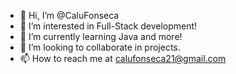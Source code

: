 - 👋 Hi, I’m @CaluFonseca
- 👀 I’m interested in Full-Stack development!
- 🌱 I’m currently learning Java and more!
- 💞️ I’m looking to collaborate in projects.
- 📫 How to reach me at calufonseca21@gmail.com



